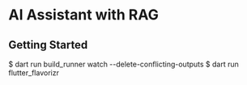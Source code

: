 # AI Assistant with RAG



## Getting Started

$ dart run build_runner watch --delete-conflicting-outputs
$ dart run flutter_flavorizr

